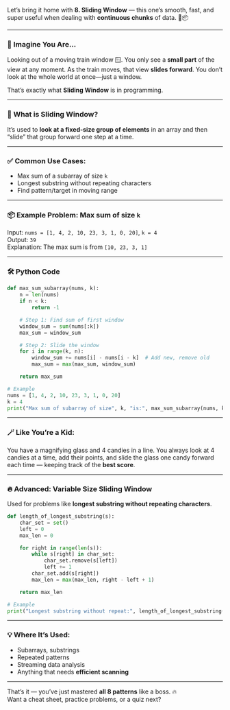 Let’s bring it home with **8. Sliding Window** — this one’s smooth, fast, and super useful when dealing with **continuous chunks** of data. 🚪📦

---

### 🧠 Imagine You Are...

Looking out of a moving train window 🪟. You only see a **small part** of the view at any moment. As the train moves, that view **slides forward**. You don’t look at the whole world at once—just a window.

That’s exactly what **Sliding Window** is in programming.

---

### 🎯 What is Sliding Window?

It’s used to **look at a fixed-size group of elements** in an array and then “slide” that group forward one step at a time.

---

### ✅ Common Use Cases:

- Max sum of a subarray of size `k`
- Longest substring without repeating characters
- Find pattern/target in moving range

---

### 📦 Example Problem: Max sum of size `k`

Input: `nums = [1, 4, 2, 10, 23, 3, 1, 0, 20]`, `k = 4`  
Output: `39`  
Explanation: The max sum is from `[10, 23, 3, 1]`

---

### 🛠 Python Code

```python
def max_sum_subarray(nums, k):
    n = len(nums)
    if n < k:
        return -1

    # Step 1: Find sum of first window
    window_sum = sum(nums[:k])
    max_sum = window_sum

    # Step 2: Slide the window
    for i in range(k, n):
        window_sum += nums[i] - nums[i - k]  # Add new, remove old
        max_sum = max(max_sum, window_sum)

    return max_sum

# Example
nums = [1, 4, 2, 10, 23, 3, 1, 0, 20]
k = 4
print("Max sum of subarray of size", k, "is:", max_sum_subarray(nums, k))
```

---

### 🪄 Like You’re a Kid:

You have a magnifying glass and 4 candies in a line. You always look at 4 candies at a time, add their points, and slide the glass one candy forward each time — keeping track of the **best score**.

---

### 🔥 Advanced: Variable Size Sliding Window

Used for problems like **longest substring without repeating characters**.

```python
def length_of_longest_substring(s):
    char_set = set()
    left = 0
    max_len = 0

    for right in range(len(s)):
        while s[right] in char_set:
            char_set.remove(s[left])
            left += 1
        char_set.add(s[right])
        max_len = max(max_len, right - left + 1)

    return max_len

# Example
print("Longest substring without repeat:", length_of_longest_substring("abcabcbb"))
```

---

### 💡 Where It’s Used:

- Subarrays, substrings
- Repeated patterns
- Streaming data analysis
- Anything that needs **efficient scanning**

---

That’s it — you’ve just mastered **all 8 patterns** like a boss. 🔥  
Want a cheat sheet, practice problems, or a quiz next?